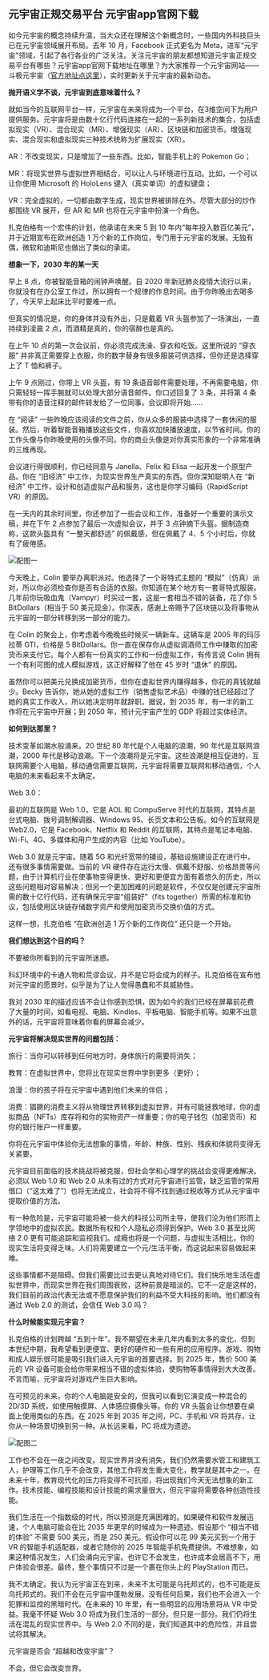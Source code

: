 ## 元宇宙正规交易平台 元宇宙app官网下载

如今元宇宙的概念持续升温，当大众还在理解这个新概念时，一些国内外科技巨头已在元宇宙领域展开布局。去年 10 月，Facebook 正式更名为 Meta，进军“元宇宙”领域，引起了各行各业的广泛关注。关注元宇宙的朋友都想知道元宇宙正规交易平台有哪些？元宇宙app官网下载地址在哪里？为大家推荐一个元宇宙网站——斗极元宇宙（[官方地址点这里](https://demo.metabd.io/)），实时更新关于元宇宙的最新动态。

**抛开语义学不谈，元宇宙到底意味着什么？**

就如当今的互联网平台一样，元宇宙在未来将成为一个平台，在3维空间下为用户提供服务。元宇宙将是由数十亿行代码连接在一起的一系列新技术的集合，包括虚拟现实（VR）、混合现实（MR）、增强现实（AR）、区块链和加密货币。增强现实、混合现实和虚拟现实三种技术统称为扩展现实（XR）。

AR：不改变现实，只是增加了一些东西。比如，智能手机上的 Pokemon Go；

MR：将现实世界与虚拟世界相结合，可以让人与环境进行互动。比如，一个可以让你使用 Microsoft 的 HoloLens 键入（真实单词）的虚拟键盘；

VR：完全虚拟的，一切都由数字生成，现实世界被排除在外。尽管大部分的炒作都围绕 VR 展开，但 AR 和 MR 也将在元宇宙中扮演一个角色。

扎克伯格有一个宏伟的计划，他承诺在未来 5 到 10 年内“每年投入数百亿美元”，并于近期宣布在欧洲创造 1 万个新的工作岗位，专门用于元宇宙的发展。无独有偶，微软和迪斯尼也做出了类似的承诺。

**想象一下，2030 年的某一天** 

早上 8 点，你被智能音箱的闹钟声唤醒。自 2020 年新冠肺炎疫情大流行以来，你就没有在办公室工作过，所以拥有一个规律的作息时间。由于你昨晚出去喝多了，今天早上起床比平时要难一点。

但真实的情况是，你的身体并没有外出，只是戴着 VR 头盔参加了一场演出，一直持续到凌晨 2 点，而酒精是真的，你的宿醉也是真的。

在上午 10 点的第一次会议前，你必须完成洗澡、穿衣和吃饭。这里所说的 “穿衣服” 并非真正需要穿上衣服，你的数字替身有很多服装可供选择，但你还是选择穿上了 T 恤和裤子。

上午 9 点刚过，你带上 VR 头盔，有 19 条语音邮件需要处理，不再需要电脑，你只需轻轻一挥手腕就可以处理大部分语音邮件。你口述回复了 3 条，并将第 4 条带有你的语音注释的邮件转发给了一位同事。会议即将开始......

在 “阅读” 一些昨晚应该阅读的文件之前，你从众多的服装中选择了一套休闲的服装。然后，听着智能音箱播放这些文件，你喜欢加快播放速度，以节省时间。你的工作头像与你昨晚使用的头像不同，你的商业头像是对你真实形象的一个非常准确的三维再现。

会议进行得很顺利，你已经同意与 Janella、Felix 和 Elisa 一起开发一个原型产品。你在 “旧经济” 中工作，为现实世界生产真实的东西。但你深知聪明人在 “新经济” 中工作，设计和创造虚拟产品和服务，这也是你学习编码（RapidScript VR）的原因。

在一天内的其余时间里，你还参加了一些会议和工作，准备好一个重要的演示文稿，并在下午 2 点参加了最后一次虚拟会议，并于 3 点钟摘下头盔。据制造商称，这款头盔具有 “一整天都舒适” 的佩戴感，但在佩戴了 4、5 个小时后，你就有了疲倦感。

![配图一](20220628171224.png)

今天晚上，Colin 要举办离职派对。他选择了一个哥特式主题的 “模拟”（仿真）派对，所以你必须检查你是否有合适的衣服。你知道在某个地方有一套哥特式服装。几年前你玩吸血鬼（Vampyr）时买过一套，这是一套相当不错的装备，花了你 5 BitDollars（相当于 50 美元现金）。你深表，感谢上帝赐予了区块链以及将事物从元宇宙的一部分转移到另一部分的能力。

在 Colin 的聚会上，你考虑着今晚晚些时候买一辆新车。这辆车是 2005 年的玛莎拉蒂 GTI，价格是 5 BitDollars。你一直在保存你从虚拟调酒师工作中赚取的加密货币来支付它。每个人都有一份真实的工作和一份虚拟工作，有传言说 Colin 拥有一个有利可图的成人模拟游戏，这正好解释了他在 45 岁时 “退休” 的原因。

虽然你可以把美元兑换成加密货币，但你在虚拟世界内赚得越多，你花的真钱就越少。Becky 告诉你，她从她的虚拟工作（销售虚拟艺术品）中赚的钱已经超过了她的真实工作收入，所以她决定明年就辞职。据说，到 2035 年，有一半的新工作将在元宇宙中开展；到 2050 年，预计元宇宙产生的 GDP 将超过实体经济。

**如何到达那里？**

技术变革如潮水般涌来。20 世纪 80 年代是个人电脑的浪潮，90 年代是互联网浪潮，2000 年代是移动浪潮。下一个浪潮将是元宇宙。这些浪潮是相互促进的，互联网需要个人电脑，移动通信需要互联网，元宇宙将需要互联网和移动通信，个人电脑的未来看起来不太确定。

Web 3.0：

最初的互联网是 Web 1.0，它是 AOL 和 CompuServe 时代的互联网，其特点是台式电脑、拨号调制解调器、Windows 95、长页文本和公告板。如今的互联网是 Web2.0，它是 Facebook、Netflix 和 Reddit 的互联网，其特点是笔记本电脑、Wi-Fi、4G、多媒体和用户生成的内容（比如 YouTube）。

Web 3.0 就是元宇宙。随着 5G 和光纤宽带的铺设，基础设施建设正在进行中，还有很多事情需要做。当前的 VR 硬件存在运行太慢、佩戴不舒服、价格昂贵等问题，由于计算机行业在使事物变得更快、更好和更便宜方面有着悠久的历史，所以这些问题相对容易解决；但另一个更加困难的问题是软件，不仅仅是创建元宇宙所需的数十亿行代码，还有确保元宇宙“组装好”（fits together）所需的标准和协议，包括使用区块链存储数字资产和使用加密货币交换价值的方式。

这样一想，扎克伯格 “在欧洲创造 1 万个新的工作岗位” 还只是一个开始。

**我们想达到这个目的吗？**

不要被你所看到的元宇宙所迷惑。

科幻环境中的卡通人物和荒谬会议，并不是它将会成为的样子。扎克伯格在宣布他对元宇宙的愿景时，似乎是为了让人觉得愚蠢和不具威胁性。

我对 2030 年的描述应该不会让你感到恐惧，因为如今的我们已经在屏幕前花费了大量的时间，如看电视、电脑、Kindles、平板电脑、智能手机等。如果不出意外的话，元宇宙将意味着你看的屏幕会减少。

**元宇宙将解决现实世界的问题包括：**

旅行：当你可以转移到任何地方时，身体旅行的需要将消失；

教育：在虚拟世界中，您将比在现实世界中学到更多（更好）；

浪漫：你的孩子将在元宇宙中遇到他们未来的伴侣；

消费：猖獗的消费主义将从物理世界转移到虚拟世界，并有可能拯救地球，你的虚拟商品（NFTs）库存将和你的实物资产一样重要；你的电子钱包（加密货币）和你的银行账户一样重要。

你将在元宇宙中体验你无法想象的事情，年龄、种族、性别、残疾和体貌将变得无关紧要。

元宇宙目前面临的技术挑战将被克服，但社会学和心理学的挑战会变得更难解决。必须以 Web 1.0 和 Web 2.0 从未有过的方式对元宇宙进行监管，缺乏监管的常用借口（“这太难了”）也将无法成立，社会将不得不找到通过税收等方式从元宇宙中提取价值的方法。

有一种危险是，元宇宙可能将被一些大的科技公司所主导，使我们沦为他们形而上学领地中的虚拟农民。数据所有权和个人隐私必须得到保护。Web 3.0 甚至比网络 2.0 更有可能追踪和监视我们。成瘾也将是一个问题，与虚拟生活相比，你的现实生活将变得乏味。人们将需要建立一个元/生活平衡，而这说起来容易做起来难。


这些事情都不是阻碍。但我们需要比过去更认真地对待它们。我们快乐地生活在虚拟世界中，而现实世界在我们周围衰败，这种前景是暗淡的。它不一定是这样的，我们目前的政治代表无法或不愿意保护我们的利益不受大科技的影响。他们都没有通过 Web 2.0 的测试，会信任 Web 3.0 吗？

**什么时候能实现元宇宙？**

扎克伯格的计划跨越 “五到十年”。我不期望在未来几年内看到太多的变化，但到本世纪中期，我希望看到更便宜、更好的硬件和一些有用的应用程序。游戏、购物和成人娱乐很可能是吸引我们进入元宇宙的首要选择。到 2025 年，售价 500 美元的 VR 设备可能会给你带来相当不错的虚拟体验，使购物等事情得到大大改善。不言而喻，元宇宙将对游戏产生巨大影响。

在可预见的未来，你的个人电脑是安全的，但我可以看到它演变成一种混合的 2D/3D 系统，如使用触摸屏、人体感应摄像头等。你的 VR 头盔会让你想要在桌面上使用类似的东西。在 2025 年到 2035 年之间，PC、手机和 VR 将共存，让你从一种场景切换到另一种。从长远来看，PC 将成为遗迹。

![配图二](20220628171142.png)

工作也不会在一夜之间改变。现实世界并没有消失，我们仍然需要水管工和建筑工人，护理等工作几乎不会改变，其他工作将发生重大变化，教学就是其中之一。在未来十年，教育现代化的压力将变得不可抗拒，将出现我们今天无法想象的新工作。技术技能、编程技能和设计技能的需求量很大，但元宇宙将需要各种创造性技能。

我们生活在一个指数级的时代，所以预测是充满困难的。如果硬件和软件发展迅速，个人电脑可能会在比 2035 年更早的时候成为一种遗迹。假设那个 “相当不错的体验” 不需要 500 美元，而是 250 美元。假设你可以花 99 美元买到一个用于 VR 的智能手机适配器，或者它随你的 2025 年智能手机免费提供。不难想象，如果这种情况发生，人们会涌向元宇宙。也许它不会发生，也许成本会居高不下，用户体验会很差。最终，整个事情只不过是一个裹在你头上的 PlayStation 而已。

我不太确定。我认为元宇宙正在到来，未来不太可能是乌托邦式的，也不可能是反乌托邦式的。我们不会在元宇宙中蓬勃发展，没有任何后果，我们也不会进入一个犯罪和监控的黑暗时代。在未来的 10 年里，有一些明显的应用场景将从 VR 中受益。我毫不怀疑 Web 3.0 将成为我们生活的一部分。但只是一部分。我们仍将生活在混乱的现实世界中。与 Web 2.0 不同的是，我们知道其中的危险性，并且尝试将其解决。

元宇宙是否会 “超越和改变宇宙”？

不会，但它会改变世界。